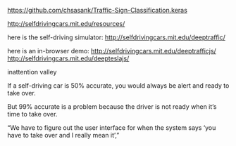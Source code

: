 https://github.com/chsasank/Traffic-Sign-Classification.keras

http://selfdrivingcars.mit.edu/resources/

here is the self-driving simulator:
http://selfdrivingcars.mit.edu/deeptraffic/

here is an in-browser demo:
http://selfdrivingcars.mit.edu/deeptrafficjs/
http://selfdrivingcars.mit.edu/deepteslajs/

inattention valley

If a self-driving car is 50% accurate, you would always be alert and ready to take over. 

But 99% accurate is a problem because the driver is not ready when it’s time to take over. 

“We have to figure out the user interface for when the system says ‘you have to take over and I really mean it’,”